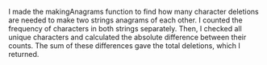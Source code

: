 I made the makingAnagrams function to find how many character deletions are needed to make two strings anagrams of each other. I counted the frequency of characters in both strings separately. Then, I checked all unique characters and calculated the absolute difference between their counts. The sum of these differences gave the total deletions, which I returned.